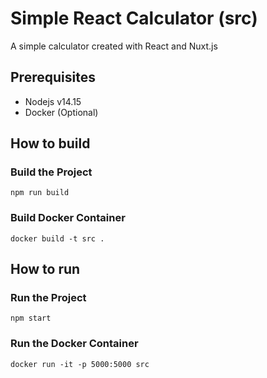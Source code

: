 # Simple React Calculator (src)
A simple calculator created with React and Nuxt.js

## Prerequisites
- Nodejs v14.15
- Docker (Optional)

## How to build

### Build the Project
`npm run build`

### Build Docker Container
`docker build -t src .`

## How to run

### Run the Project
`npm start`  

### Run the Docker Container
`docker run -it -p 5000:5000 src`

